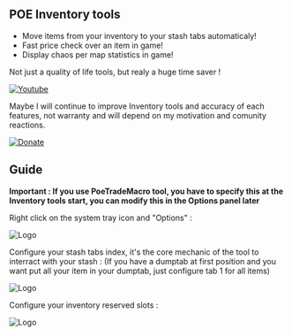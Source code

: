 ## POE Inventory tools 


- Move items from your inventory to your stash tabs automaticaly!
- Fast price check over an item in game!
- Display chaos per map statistics in game!


Not just a quality of life tools, but realy a huge time saver !

[![Youtube](https://i.ibb.co/bs71Gjf/youtube.png)](https://youtu.be/qBIE8TQrsmM=url)

Maybe I will continue to improve Inventory tools and accuracy of each features, not warranty and will depend on my motivation and comunity reactions.

[![Donate](https://www.freepngimg.com/thumb/paypal_donate_button/3-2-paypal-donate-button-png-image-thumb.png)](https://www.paypal.com/cgi-bin/webscr?cmd=_donations&business=TXBGXD3XPFN96&currency_code=EUR&source=url)


## Guide

**Important : If you use PoeTradeMacro tool, you have to specify this at the Inventory tools start, you can modify this in the Options panel later**

Right click on the system tray icon and "Options" :

![Logo](https://i.ibb.co/p0m3170/tuto-img-icon-options.png)

Configure your stash tabs index, it's the core mechanic of the tool to interract with your stash :
(If you have a dumptab at first position and you want put all your item in your dumptab, just configure tab 1 for all items)

![Logo](https://i.ibb.co/V3Vv1Xv/tuto-img-tabs-red.png)

Configure your inventory reserved slots :

![Logo](https://i.ibb.co/wBhvXKp/tuto-img-slots-red.png)




